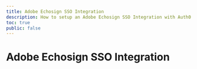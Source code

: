 ```yaml
---
title: Adobe Echosign SSO Integration
description: How to setup an Adobe Echosign SSO Integration with Auth0.
toc: true
public: false
---
```


# Adobe Echosign SSO Integration

<!---
1. Create a New Integration
2. Configure Integration Settings
3. Configure Service/Provider
--->
